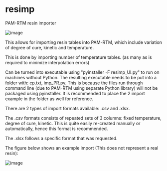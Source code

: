 # resimp
PAM-RTM resin importer

![image](https://user-images.githubusercontent.com/40354213/162161278-2a283522-4fcb-4346-bc00-495e04ff94a3.png)

This allows for importing resin tables into PAM-RTM, which include variation of degree of cure, kinetic and temperature.

This is done by importing number of temperature tables. (as many as is required to minimize interpolation errors)

Can be turned into executable using "pyinstaller -F resimp_UI.py" to run on machines without Python. The resulting executable needs to be put into a folder with: cp.txt, imp_PR.py. This is because the files run through command line (due to PAM-RTM using separate Python library) will not be packaged using pyinstaller. It is recommended to place the 2 import example in the folder as well for reference.

There are 2 types of import formats available: .csv and .xlsx. 

The .csv formats consists of repeated sets of 3 columns: fixed temperature, degree of cure, kinetic. This is quite easily re-created manually or automatically, hence this format is recommended. 

The .xlsx follows a specific format that was requested.

The figure below shows an example import (This does not represent a real resin):

![image](https://user-images.githubusercontent.com/40354213/161074898-e94f3b83-20cb-4169-b04f-85411cebe986.png)
